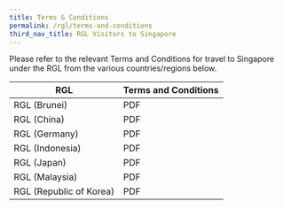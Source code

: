 ```yaml
---
title: Terms & Conditions
permalink: /rgl/terms-and-conditions
third_nav_title: RGL Visitors to Singapore
---
```


Please refer to the relevant Terms and Conditions for travel to Singapore under the RGL from the various countries/regions below.

| RGL     | Terms and Conditions |
|----------|---------------------|
|RGL (Brunei)  | PDF |
|RGL (China)   | PDF|
|RGL (Germany) |   PDF  |
|RGL (Indonesia) |   PDF  |
|RGL (Japan) |   PDF  |
|RGL (Malaysia)   |   PDF     |
|RGL (Republic of Korea)  | PDF|
